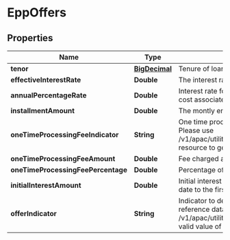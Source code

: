 # EppOffers

## Properties
Name | Type | Description | Notes
------------ | ------------- | ------------- | -------------
**tenor** | [**BigDecimal**](BigDecimal.md) | Tenure of loan in months. | 
**effectiveInterestRate** | **Double** | The interest rate applicable on Loan Amount. |  [optional]
**annualPercentageRate** | **Double** | Interest rate for a whole year. This includes any fees or additional cost associated. |  [optional]
**installmentAmount** | **Double** | The montly emi for the loan amount taken based on Tenor |  [optional]
**oneTimeProcessingFeeIndicator** | **String** | One time processing fee indicator. This is a reference data field. Please use /v1/apac/utilities/referenceData/{oneTimeProcessingFeeIndicator} resource to get valid value of this field with description. |  [optional]
**oneTimeProcessingFeeAmount** | **Double** | Fee charged as part of one time processing. |  [optional]
**oneTimeProcessingFeePercentage** | **Double** | Percentage of one time processing fee charged. |  [optional]
**initialInterestAmount** | **Double** | Initial interest amount charged to customer from the epp booking date to the first installment start date |  [optional]
**offerIndicator** | **String** | Indicator to determine if offer is rate or fee based. This is a reference data field. Please use /v1/apac/utilities/referenceData/{offerIndicator} resource to get valid value of this field with description. |  [optional]

